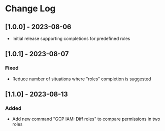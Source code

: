 # Change Log

## [1.0.0] - 2023-08-06

- Initial release supporting completions for predefined roles

## [1.0.1] - 2023-08-07

### Fixed

- Reduce number of situations where "roles" completion is suggested

## [1.1.0] - 2023-08-13

### Added

- Add new command "GCP IAM: Diff roles" to compare permissions in two roles